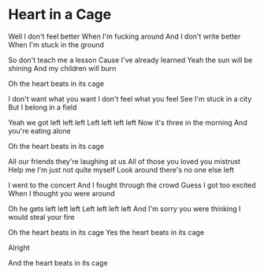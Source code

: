 # Heart in a Cage

Well I don't feel better
When I'm fucking around
And I don't write better
When I'm stuck in the ground

So don't teach me a lesson
Cause I've already learned
Yeah the sun will be shining
And my children will burn

Oh the heart beats in its cage

I don't want what you want
I don't feel what you feel
See I'm stuck in a city
But I belong in a field

Yeah we got left left left
Left left left left
Now it's three in the morning
And you're eating alone

Oh the heart beats in its cage

All our friends they're laughing at us
All of those you loved you mistrust
Help me I'm just not quite myself
Look around there's no one else left

I went to the concert
And I fought through the crowd
Guess I got too excited
When I thought you were around

Oh he gets left left left
Left left left left
And I'm sorry you were thinking
I would steal your fire

Oh the heart beats in its cage
Yes the heart beats in its cage

Alright

And the heart beats in its cage
